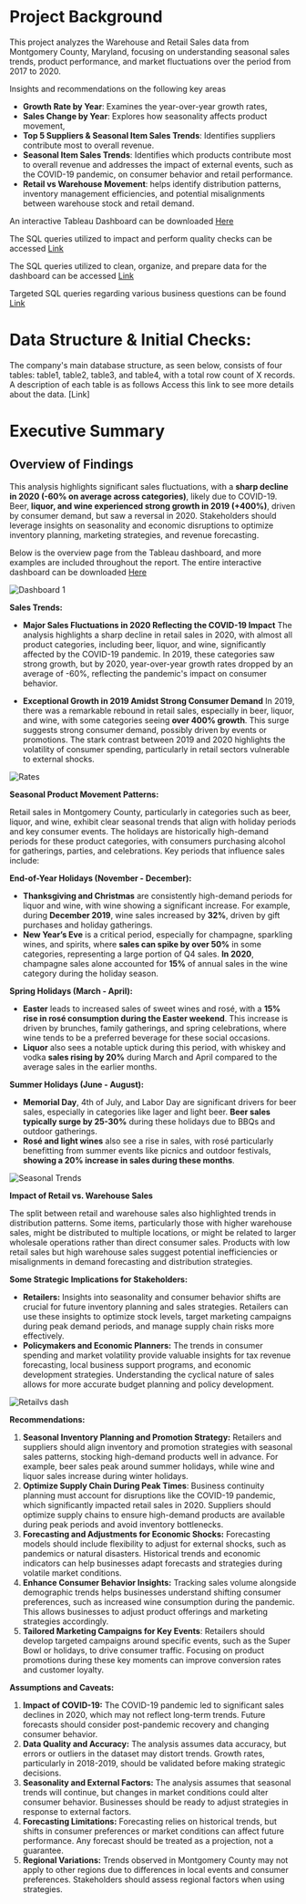 # Project Background

This project analyzes the Warehouse and Retail Sales data from Montgomery County, Maryland, focusing on understanding seasonal sales trends, product performance, and market fluctuations over the period from 2017 to 2020.

Insights and recommendations on the following key areas
-	**Growth Rate by Year**: Examines the year-over-year growth rates, 
-	**Sales Change by Year**: Explores how seasonality affects product movement, 
-	**Top 5 Suppliers & Seasonal Item Sales Trends**: Identifies suppliers contribute most to overall revenue. 
-	**Seasonal Item Sales Trends**: Identifies which products contribute most to overall revenue and addresses the impact of external events, such as the COVID-19 pandemic, on consumer behavior and retail performance. 
-	**Retail vs Warehouse Movement**: helps identify distribution patterns, inventory management efficiencies, and potential misalignments between warehouse stock and retail demand.

An interactive Tableau Dashboard can be downloaded [Here](https://public.tableau.com/app/profile/jordan.tolliver/viz/MontgomeryCountyMarketPerformanceTrends/Dashboard1) 

The SQL queries utilized to impact and perform quality checks can be accessed [Link](https://github.com/JordanTolliver-88/Prod_1_Queries/tree/main) 

The SQL queries utilized to clean, organize, and prepare data for the dashboard can be accessed [Link](https://github.com/JordanTolliver-88/Prod_1_Queries/tree/main) 

Targeted SQL queries regarding various business questions can be found [Link](https://github.com/JordanTolliver-88/Prod_1_Queries/tree/main) 

# Data Structure & Initial Checks:
The company's main database structure, as seen below, consists of four tables: table1, table2, table3, and table4, with a total row count of X records. A description of each table is as follows
Access this link to see more details about the data. [Link]

# Executive Summary
## **Overview of Findings**

This analysis highlights significant sales fluctuations, with a **sharp decline in 2020 (-60% on average across categories)**, likely due to COVID-19. Beer, **liquor, and wine experienced strong growth in 2019 (+400%)**, driven by consumer demand, but saw a reversal in 2020. Stakeholders should leverage insights on seasonality and economic disruptions to optimize inventory planning, marketing strategies, and revenue forecasting. 

Below is the overview page from the Tableau dashboard, and more examples are included throughout the report. The entire interactive dashboard can be downloaded [Here](https://public.tableau.com/app/profile/jordan.tolliver/viz/MontgomeryCountyMarketPerformanceTrends/Dashboard1)

![Dashboard 1](https://github.com/user-attachments/assets/37351181-4b90-473f-9069-6cabf877c09a)

**Sales Trends:**

- **Major Sales Fluctuations in 2020 Reflecting the COVID-19 Impact** The analysis highlights a sharp decline in retail sales in 2020, with almost all product categories, including beer, liquor, and wine, significantly affected by the COVID-19 pandemic. In 2019, these categories saw strong growth, but by 2020, year-over-year growth rates dropped by an average of -60%, reflecting the pandemic's impact on consumer behavior.

- **Exceptional Growth in 2019 Amidst Strong Consumer Demand** In 2019, there was a remarkable rebound in retail sales, especially in beer, liquor, and wine, with some categories seeing **over 400% growth**. This surge suggests strong consumer demand, possibly driven by events or promotions. The stark contrast between 2019 and 2020 highlights the volatility of consumer spending, particularly in retail sectors vulnerable to external shocks.

![Rates](https://github.com/user-attachments/assets/28140acb-9d3a-4861-b258-f3e2cd7aa31e)

**Seasonal Product Movement Patterns:**

Retail sales in Montgomery County, particularly in categories such as beer, liquor, and wine, exhibit clear seasonal trends that align with holiday periods and key consumer events. The holidays are historically high-demand periods for these product categories, with consumers purchasing alcohol for gatherings, parties, and celebrations. Key periods that influence sales include:

**End-of-Year Holidays (November - December):**
-   **Thanksgiving and Christmas** are consistently high-demand periods for liquor and wine, with wine showing a significant increase. For example, during **December 2019**, wine sales increased by **32%**, driven by gift purchases and holiday gatherings.
-    **New Year’s Eve** is a critical period, especially for champagne, sparkling wines, and spirits, where **sales can spike by over 50%** in some categories, representing a large portion of Q4 sales. **In 2020**, champagne sales alone accounted for **15%** of annual sales in the wine category during the holiday season.

**Spring Holidays (March - April):**

-   **Easter** leads to increased sales of sweet wines and rosé, with a **15% rise in rosé consumption during the Easter weekend**. This increase is driven by brunches, family gatherings, and spring celebrations, where wine tends to be a preferred beverage for these social occasions.
-   **Liquor** also sees a notable uptick during this period, with whiskey and vodka **sales rising by 20%** during March and April compared to the average sales in the earlier months.

**Summer Holidays (June - August):**

-   **Memorial Day**, 4th of July, and Labor Day are significant drivers for beer sales, especially in categories like lager and light beer. **Beer sales typically surge by 25-30%** during these holidays due to BBQs and outdoor gatherings.
-   **Rosé and light wines** also see a rise in sales, with rosé particularly benefitting from summer events like picnics and outdoor festivals, **showing a 20% increase in sales during these months**.

![Seasonal Trends](https://github.com/user-attachments/assets/46b1f693-de1e-4402-9650-6a677a7995bf)

**Impact of Retail vs. Warehouse Sales**

The split between retail and warehouse sales also highlighted trends in distribution patterns. Some items, particularly those with higher warehouse sales, might be distributed to multiple locations, or might be related to larger wholesale operations rather than direct consumer sales. Products with low retail sales but high warehouse sales suggest potential inefficiencies or misalignments in demand forecasting and distribution strategies.

**Some Strategic Implications for Stakeholders:**
- **Retailers:** Insights into seasonality and consumer behavior shifts are crucial for future inventory planning and sales strategies. Retailers can use these insights to optimize stock levels, target marketing campaigns during peak demand periods, and manage supply chain risks more effectively.
- **Policymakers and Economic Planners:** The trends in consumer spending and market volatility provide valuable insights for tax revenue forecasting, local business support programs, and economic development strategies. Understanding the cyclical nature of sales allows for more accurate budget planning and policy development.

![Retailvs dash](https://github.com/user-attachments/assets/71c60f38-28c9-4140-ba9e-fa6027eaab75)

**Recommendations:**

1.	**Seasonal Inventory Planning and Promotion Strategy:** Retailers and suppliers should align inventory and promotion strategies with seasonal sales patterns, stocking high-demand products well in advance. For example, beer sales peak around summer holidays, while wine and liquor sales increase during winter holidays.
2.	**Optimize Supply Chain During Peak Times**: Business continuity planning must account for disruptions like the COVID-19 pandemic, which significantly impacted retail sales in 2020. Suppliers should optimize supply chains to ensure high-demand products are available during peak periods and avoid inventory bottlenecks.
3.	**Forecasting and Adjustments for Economic Shocks:** Forecasting models should include flexibility to adjust for external shocks, such as pandemics or natural disasters. Historical trends and economic indicators can help businesses adapt forecasts and strategies during volatile market conditions.
4.	**Enhance Consumer Behavior Insights:** Tracking sales volume alongside demographic trends helps businesses understand shifting consumer preferences, such as increased wine consumption during the pandemic. This allows businesses to adjust product offerings and marketing strategies accordingly.
5.	**Tailored Marketing Campaigns for Key Events**: Retailers should develop targeted campaigns around specific events, such as the Super Bowl or holidays, to drive consumer traffic. Focusing on product promotions during these key moments can improve conversion rates and customer loyalty.

**Assumptions and Caveats:**

1.	**Impact of COVID-19:** The COVID-19 pandemic led to significant sales declines in 2020, which may not reflect long-term trends. Future forecasts should consider post-pandemic recovery and changing consumer behavior.
2.	**Data Quality and Accuracy:** The analysis assumes data accuracy, but errors or outliers in the dataset may distort trends. Growth rates, particularly in 2018-2019, should be validated before making strategic decisions.
3.	**Seasonality and External Factors:** The analysis assumes that seasonal trends will continue, but changes in market conditions could alter consumer behavior. Businesses should be ready to adjust strategies in response to external factors.
4.	**Forecasting Limitations:** Forecasting relies on historical trends, but shifts in consumer preferences or market conditions can affect future performance. Any forecast should be treated as a projection, not a guarantee.
5.	**Regional Variations:** Trends observed in Montgomery County may not apply to other regions due to differences in local events and consumer preferences. Stakeholders should assess regional factors when using strategies.














